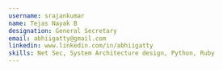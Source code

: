 ```yaml
---
username: srajankumar
name: Tejas Nayak B
designation: General Secretary
email: abhiigatty@gmail.com
linkedin: www.linkedin.com/in/abhiigatty
skills: Net Sec, System Architecture design, Python, Ruby
---
```

